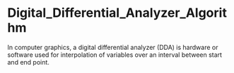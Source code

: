 # Digital_Differential_Analyzer_Algorithm
In computer graphics, a digital differential analyzer (DDA) is hardware or software used for interpolation of variables over an interval between start and end point.
